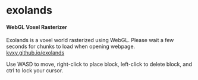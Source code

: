 # exolands

#### WebGL Voxel Rasterizer

Exolands is a voxel world rasterized using WebGL. Please wait a few seconds for chunks to load when opening webpage.
[kvxy.github.io/exolands](https://kvxy.github.io/exolands/)

Use WASD to move, right-click to place block, left-click to delete block, and ctrl to lock your cursor.
